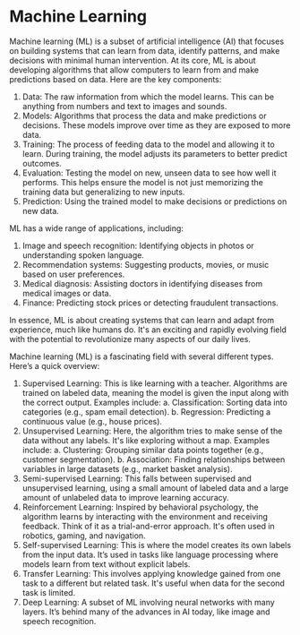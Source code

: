 # Machine LearningMachine learning (ML) is a subset of artificial intelligence (AI) that focuses on building systems that can learn from data, identify patterns, and make decisions with minimal human intervention. At its core, ML is about developing algorithms that allow computers to learn from and make predictions based on data. Here are the key components:  1. Data: The raw information from which the model learns. This can be anything from numbers      and text to images and sounds.  2. Models: Algorithms that process the data and make predictions or decisions. These models      improve over time as they are exposed to more data.  3. Training: The process of feeding data to the model and allowing it to learn. During      training, the model adjusts its parameters to better predict outcomes.  4. Evaluation: Testing the model on new, unseen data to see how well it performs. This      helps ensure the model is not just memorizing the training data but generalizing to new      inputs.  5. Prediction: Using the trained model to make decisions or predictions on new data.ML has a wide range of applications, including:  1.  Image and speech recognition: Identifying objects in photos or understanding spoken language.  2. Recommendation systems: Suggesting products, movies, or music based on user preferences.  3. Medical diagnosis: Assisting doctors in identifying diseases from medical images or data.  4. Finance: Predicting stock prices or detecting fraudulent transactions.In essence, ML is about creating systems that can learn and adapt from experience, much like humans do. It's an exciting and rapidly evolving field with the potential to revolutionize many aspects of our daily lives.Machine learning (ML) is a fascinating field with several different types. Here’s a quick overview:  1. Supervised Learning: This is like learning with a teacher. Algorithms are trained       on labeled data, meaning the model is given the input along with the correct output.       Examples include:      a.  Classification: Sorting data into categories (e.g., spam email detection).      b.  Regression: Predicting a continuous value (e.g., house prices).  2. Unsupervised Learning: Here, the algorithm tries to make sense of the data without any labels. It's like exploring without a map. Examples      include:      a.  Clustering: Grouping similar data points together (e.g., customer segmentation).      b.  Association: Finding relationships between variables in large datasets (e.g., market basket analysis).  3. Semi-supervised Learning: This falls between supervised and unsupervised learning, using a small amount of labeled data and a large       amount of unlabeled data to improve learning accuracy.  4. Reinforcement Learning: Inspired by behavioral psychology, the algorithm learns by interacting with the environment and      receiving feedback. Think of it as a trial-and-error approach. It's often used in robotics, gaming, and navigation.  5. Self-supervised Learning: This is where the model creates its own labels from the input data. It’s used in tasks like language processing      where models learn from text without explicit labels.  6. Transfer Learning: This involves applying knowledge gained from one task to a different but related task. It's useful when data for the      second task is limited.  7. Deep Learning: A subset of ML involving neural networks with many layers. It’s behind many of the advances in AI today, like image and      speech recognition.